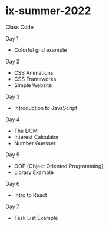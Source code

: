 # ix-summer-2022
Class Code 

Day 1
 - Colorful grid example

Day 2 
 - CSS Animations
 - CSS Frameworks
 - Simple Website 

Day 3
 - Introduction to JavaScript

Day 4 
 - The DOM 
 - Interest Calculator
 - Number Guesser

Day 5
 - OOP (Object Oriented Programming)
 - Library Example

Day 6 
 - Intro to React

Day 7
 - Task List Example
